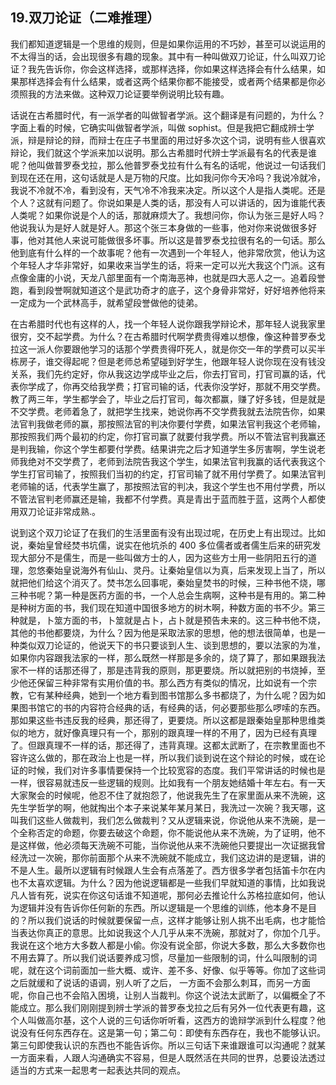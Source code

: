 ## 19.双刀论证（二难推理）
我们都知道逻辑是一个思维的规则，但是如果你运用的不巧妙，甚至可以说运用的不太得当的话，会出现很多有趣的现象。其中有一种叫做双刀论证，什么叫双刀论证？我先告诉你，你会这样选择，或那样选择，你如果这样选择会有什么结果，如果那样选择会有什么结果，或者这两个结果你都不能接受，或者两个结果都是你必须照我的方法来做。这种双刀论证要举例说明比较有趣。


话说在古希腊时代，有一派学者的叫做智者学派。这个翻译是有问题的，为什么？字面上看的时候，它确实叫做智者学派，叫做 sophist。但是我把它翻成辨士学派，辩是辩论的辩，而辩士在庄子书里面的用过好多次这个词，说明有些人很喜欢辩论，我们就这个学派来加以说明。那么古希腊时代辨士学派最有名的代表是谁呢？他叫做普罗泰戈拉，那么他普罗泰戈拉有什么有名的话呢，他说过一句话我们到现在还在用，这句话就是人是万物的尺度。比如我问你今天冷吗？我说冷就冷，我说不冷就不冷，看到没有，天气冷不冷我来决定。所以这个人是指人类呢。还是个人？这就有问题了。你说如果是人类的话，那没有人可以讲话的，因为谁能代表人类呢？如果你说是个人的话，那就麻烦大了。我想问你，你认为张三是好人吗？他说我认为是好人就是好人。那这个张三本身做的一些事，他对你来说做很多好事，他对其他人来说可能做很多坏事。所以这是普罗泰戈拉很有名的一句话。那么他到底有什么样的一个故事呢？他有一次遇到一个年轻人，他非常欣赏，他认为这个年轻人才华非常好，如果收来当学生的话，将来一定可以光大我这个门派。这有点像金庸的小说，天龙八部里面有一个南海恶神，也就是四大恶人之一。追着段誉跑，看到段誉啊就知道这个是武功奇才的底子，这个身骨非常好，好好培养他将来一定成为一个武林高手，就希望段誉做他的徒弟。


在古希腊时代也有这样的人，找一个年轻人说你跟我学辩论术，那年轻人说我家里很穷，交不起学费。为什么？在古希腊时代啊学费贵得难以想像，像这种普罗泰戈拉这一派人你要跟他学习的话那个学费贵得吓死人，就是你交一年的学费可以买半栋房子，谁交得起呢？但是老师总希望碰到好学生，他跟年轻人说你现在没有钱没关系，我们先约定好，你从我这边学成毕业之后，你去打官司，打官司赢的话，代表你学成了，你再交给我学费；打官司输的话，代表你没学好，那就不用交学费。教了两三年，学生都学会了，毕业之后打官司，每次都赢，赚了好多钱，但是就是不交学费。老师着急了，就把学生找来，她说你再不交学费我就去法院告你，如果法官判我做老师的赢，那按照法官的判决你要付学费，如果法官判我这个老师输，那按照我们两个最初的约定，你打官司赢了就要付我学费。所以不管法官判我赢还是判我输，你这个学生都要付学费。结果讲完之后才知道学生多厉害啊，学生说老师我绝对不交学费了，老师到法院告我这个学生，如果法官判我赢的话代表我这个学生打官司输了，按照我们当初的约定，打官司输了就不用付学费了。如果法官判老师输的话，代表学生赢了，那按照法官的判决，我这个学生也不用付学费，所以不管法官判老师赢还是输，我都不付学费。真是青出于蓝而胜于蓝，这两个人都使用双刀论证非常成熟.。


说到这个双刀论证了在我们的生活里面有没有出现过呢，在历史上有出现过。比如说，秦始皇曾经焚书坑儒，说实在他坑杀的 400 多位儒者或者儒生后来的研究发现大部分不是儒生，而是一些叫做方士的人，因为这些方士用一些阴阳五行的道理，忽悠秦始皇说海外有仙山、灵丹。让秦始皇信以为真，后来发现上当了，所以就把他们给这个消灭了。焚书怎么回事呢，秦始皇焚书的时候，三种书他不烧，哪三种书呢？第一种是医药方面的书，一个人总会生病啊，这种书是有用的。第二种是种树方面的书，我们现在知道中国很多地方的树木啊，种数方面的书不少。第三种就是，卜筮方面的书，卜筮就是占卜，占卜就是预告未来的。这三种书他不烧，其他的书他都要烧，为什么？因为他是采取法家的思想，他的想法很简单，也是一种类似双刀论证的，他说天下的书只要谈到人生、谈到思想的，要以法家的为准，如果你内容跟我法家的一样，那么既然一样那是多余的，烧了算了，那如果跟我法家不一样的话那还得了，那是违背我的原则，那更要烧。所以就把别的书烧掉，至少他还保留三种非常有实用价值的书。那么西方有类似的情况，比如说有一个宗教，它有某种经典，她到一个地方看到图书馆那么多书都烧了，为什么呢？因为如果图书馆它的书的内容符合经典的话，有经典的话，何必要那些那么啰嗦的东西。那如果这些书违反我的经典，那还得了，更要烧。所以这都是跟秦始皇那种思维类似的地方，就好像真理只有一个，那别的跟真理一样的不用了，因为已经有真理了。但跟真理不一样的话，那还得了，违背真理。这都太武断了，在宗教里面也不容许这么做的，那在政治上也是一样，所以我们谈到说在这个辩论的时候，或在论证的时候，我们对许多事情要保持一个比较宽容的态度。我们平常讲话的时候也是一样，很容易就违反一些逻辑的规则。比如我有一个朋友她结婚十年左右。有一天大家聚会的时候呢，他忍不住了就抱怨了，他说我先生了在家里面从来不洗碗，这先生学哲学的啊，他就掏出个本子来说某年某月某日，我洗过一次碗？我天哪，这叫我们这些人做裁判，我们怎么做裁判？又从逻辑来说，你说他从来不洗碗，是一个全称否定的命题，你要去破这个命题，你不能说他从来不洗碗，为了证明，他不是这样做，他必须每天洗碗不可能，当你说他从来不洗碗他只要提出一次证据我曾经洗过一次碗，那你前面那个从来不洗碗就不能成立，我们这边讲的是逻辑，讲的不是人生。最所以逻辑有时候跟人生会有点落差了。西方很多学者包括笛卡尔在内也不太喜欢逻辑。为什么？因为他说逻辑都是一些我们早就知道的事情，比如我说凡人皆有死，说实在你这句话谁不知道呢，那何必去推论什么苏格拉底如何，他认为逻辑并没有告诉你任何新的东西。所以逻辑是一个思维的训练，他本身不是目的？所以我们说话的时候就要保留一点，这样才能够让别人挑不出毛病，也才能恰当表达你真正的意思。比如说我这个人几乎从来不洗碗，那就对了，你加个几乎。我说在这个地方大多数人都是小偷。你没有说全部，你说大多数，那么大多数你也不用去算了。所以我们说话要养成习惯，尽量加一些限制的词，什么叫限制的词呢，就在这个词前面加一些大概、或许、差不多、好像、似乎等等。你加了这些词之后就缓和了说话的语调，别人听了之后， 一方面不会那么刺耳，而另一方面呢，你自己也不会陷入困境，让别人当裁判。你这个说法太武断了，以偏概全了不能成立。那么我们刚刚提到辨士学派的普罗泰戈拉之后有另外一位代表更有趣，这个人叫做高尔基，这个人说的三句话你听听看，这西方的诡辩学派到什么程度？他说没有任何东西存在。这是第一句；第二句：即使有东西存在，我也不能够认识。第三句即使我认识的东西也不能告诉你。所以三句话下来谁跟谁可以沟通呢？就某一方面来看，人跟人沟通确实不容易，但是人既然活在共同的世界，总要设法透过适当的方式来一起思考一起表达共同的观点。

